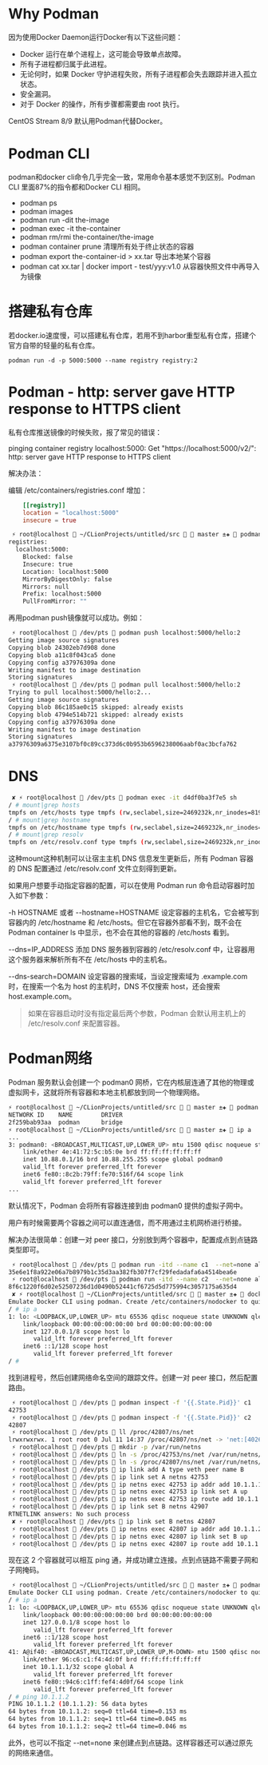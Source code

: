 # Why Podman

因为使用Docker Daemon运行Docker有以下这些问题：
* Docker 运行在单个进程上，这可能会导致单点故障。
* 所有子进程都归属于此进程。
* 无论何时，如果 Docker 守护进程失败，所有子进程都会失去跟踪并进入孤立状态。
* 安全漏洞。
* 对于 Docker 的操作，所有步骤都需要由 root 执行。

CentOS Stream 8/9 默认用Podman代替Docker。

# Podman CLI

podman和docker cli命令几乎完全一致，常用命令基本感觉不到区别。Podman CLI 里面87%的指令都和Docker CLI 相同。
* podman ps
* podman images
* podman run -dit the-image
* podman exec -it the-container
* podman rm/rmi the-container/the-image
* podman container prune 清理所有处于终止状态的容器
* podman export the-container-id > xx.tar 导出本地某个容器
* podman cat xx.tar | docker import - test/yyy:v1.0 从容器快照文件中再导入为镜像

# 搭建私有仓库

若docker.io速度慢，可以搭建私有仓库，若用不到harbor重型私有仓库，搭建个官方自带的轻量的私有仓库。

    podman run -d -p 5000:5000 --name registry registry:2


# Podman - http: server gave HTTP response to HTTPS client

私有仓库推送镜像的时候失败，报了常见的错误：

pinging container registry localhost:5000: Get "https://localhost:5000/v2/": http: server gave HTTP response to HTTPS client

解决办法：

编辑 /etc/containers/registries.conf 增加：

```toml
    [[registry]]
    location = "localhost:5000"
    insecure = true
```

```bash
 ⚡ root@localhost  ~/CLionProjects/untitled/src   master ±✚  podman system info|grep Inse -B3 -A5 
registries:
  localhost:5000:
    Blocked: false
    Insecure: true
    Location: localhost:5000
    MirrorByDigestOnly: false
    Mirrors: null
    Prefix: localhost:5000
    PullFromMirror: ""
```

再用podman push镜像就可以成功。例如：

```bash
 ⚡ root@localhost  /dev/pts  podman push localhost:5000/hello:2
Getting image source signatures
Copying blob 24302eb7d908 done  
Copying blob a11c8f043ca5 done  
Copying config a37976309a done  
Writing manifest to image destination
Storing signatures
 ⚡ root@localhost  /dev/pts  podman pull localhost:5000/hello:2
Trying to pull localhost:5000/hello:2...
Getting image source signatures
Copying blob 86c185ae0c15 skipped: already exists  
Copying blob 4794e514b721 skipped: already exists  
Copying config a37976309a done  
Writing manifest to image destination
Storing signatures
a37976309a6375e3107bf0c89cc373d6c0b953b6596238006aabf0ac3bcfa762
```

# DNS

```bash
 ✘ ⚡ root@localhost  /dev/pts  podman exec -it d4df0ba3f7e5 sh
/ # mount|grep hosts
tmpfs on /etc/hosts type tmpfs (rw,seclabel,size=2469232k,nr_inodes=819200,mode=755,inode64)
/ # mount|grep hostname
tmpfs on /etc/hostname type tmpfs (rw,seclabel,size=2469232k,nr_inodes=819200,mode=755,inode64)
/ # mount|grep resolv
tmpfs on /etc/resolv.conf type tmpfs (rw,seclabel,size=2469232k,nr_inodes=819200,mode=755,inode64)
```

这种mount这种机制可以让宿主主机 DNS 信息发生更新后，所有 Podman 容器的 DNS 配置通过 /etc/resolv.conf 文件立刻得到更新。

如果用户想要手动指定容器的配置，可以在使用 Podman run 命令启动容器时加入如下参数：

-h HOSTNAME 或者 --hostname=HOSTNAME 设定容器的主机名，它会被写到容器内的 /etc/hostname 和 /etc/hosts。但它在容器外部看不到，既不会在 Podman container ls 中显示，也不会在其他的容器的 /etc/hosts 看到。

--dns=IP_ADDRESS 添加 DNS 服务器到容器的 /etc/resolv.conf 中，让容器用这个服务器来解析所有不在 /etc/hosts 中的主机名。

--dns-search=DOMAIN 设定容器的搜索域，当设定搜索域为 .example.com 时，在搜索一个名为 host 的主机时，DNS 不仅搜索 host，还会搜索 host.example.com。

> 如果在容器启动时没有指定最后两个参数，Podman 会默认用主机上的 /etc/resolv.conf 来配置容器。



# Podman网络

Podman 服务默认会创建一个 podman0 网桥，它在内核层连通了其他的物理或虚拟网卡，这就将所有容器和本地主机都放到同一个物理网络。

```bash
⚡ root@localhost  ~/CLionProjects/untitled/src   master ±✚  podman network ls
NETWORK ID    NAME        DRIVER
2f259bab93aa  podman      bridge
⚡ root@localhost  ~/CLionProjects/untitled/src   master ±✚  ip a
...
3: podman0: <BROADCAST,MULTICAST,UP,LOWER_UP> mtu 1500 qdisc noqueue state UP group default qlen 1000
    link/ether 4e:41:72:5c:b5:0e brd ff:ff:ff:ff:ff:ff
    inet 10.88.0.1/16 brd 10.88.255.255 scope global podman0
    valid_lft forever preferred_lft forever
    inet6 fe80::8c2b:79ff:fe70:516f/64 scope link 
    valid_lft forever preferred_lft forever
...
```

默认情况下，Podman 会将所有容器连接到由 podman0 提供的虚拟子网中。

用户有时候需要两个容器之间可以直连通信，而不用通过主机网桥进行桥接。

解决办法很简单：创建一对 peer 接口，分别放到两个容器中，配置成点到点链路类型即可。

```bash
 ⚡ root@localhost  /dev/pts  podman run -itd --name c1  --net=none alpine
35e6e1f8a922e06a7b8979b1c35d3aa382fb307f7cf29fedadafa6a4514bea6e
 ⚡ root@localhost  /dev/pts  podman run -itd --name c2  --net=none alpine
8f6c1220f6d02e52507236d1d0490b52441cf6725d5d775994c3057175a635d4
 ✘ ⚡ root@localhost  ~/CLionProjects/untitled/src   master ±✚  docker exec -it c1 sh  
Emulate Docker CLI using podman. Create /etc/containers/nodocker to quiet msg.
/ # ip a
1: lo: <LOOPBACK,UP,LOWER_UP> mtu 65536 qdisc noqueue state UNKNOWN qlen 1000
    link/loopback 00:00:00:00:00:00 brd 00:00:00:00:00:00
    inet 127.0.0.1/8 scope host lo
       valid_lft forever preferred_lft forever
    inet6 ::1/128 scope host 
       valid_lft forever preferred_lft forever
/ # 
```

找到进程号，然后创建网络命名空间的跟踪文件。创建一对 peer 接口，然后配置路由。

```bash
 ⚡ root@localhost  /dev/pts  podman inspect -f '{{.State.Pid}}' c1
42753
 ⚡ root@localhost  /dev/pts  podman inspect -f '{{.State.Pid}}' c2
42807
 ⚡ root@localhost  /dev/pts  ll /proc/42807/ns/net
lrwxrwxrwx. 1 root root 0 Jul 11 14:37 /proc/42807/ns/net -> 'net:[4026532934]'
 ⚡ root@localhost  /dev/pts  mkdir -p /var/run/netns
 ⚡ root@localhost  /dev/pts  ln -s /proc/42753/ns/net /var/run/netns/42753
 ⚡ root@localhost  /dev/pts  ln -s /proc/42807/ns/net /var/run/netns/42807
 ⚡ root@localhost  /dev/pts  ip link add A type veth peer name B
 ⚡ root@localhost  /dev/pts  ip link set A netns 42753
 ⚡ root@localhost  /dev/pts  ip netns exec 42753 ip addr add 10.1.1.1/32 dev A
 ⚡ root@localhost  /dev/pts  ip netns exec 42753 ip link set A up
 ⚡ root@localhost  /dev/pts  ip netns exec 42753 ip route add 10.1.1.2/32 dev A
 ⚡ root@localhost  /dev/pts  ip link set B netns 42907
RTNETLINK answers: No such process
 ✘ ⚡ root@localhost  /dev/pts  ip link set B netns 42807
 ⚡ root@localhost  /dev/pts  ip netns exec 42807 ip addr add 10.1.1.2/32 dev B
 ⚡ root@localhost  /dev/pts  ip netns exec 42807 ip link set B up
 ⚡ root@localhost  /dev/pts  ip netns exec 42807 ip route add 10.1.1.1/32 dev B
```

现在这 2 个容器就可以相互 ping 通，并成功建立连接。点到点链路不需要子网和子网掩码。

```bash
 ⚡ root@localhost  ~/CLionProjects/untitled/src   master ±✚  podman exec -it c1 sh
Emulate Docker CLI using podman. Create /etc/containers/nodocker to quiet msg.
/ # ip a
1: lo: <LOOPBACK,UP,LOWER_UP> mtu 65536 qdisc noqueue state UNKNOWN qlen 1000
    link/loopback 00:00:00:00:00:00 brd 00:00:00:00:00:00
    inet 127.0.0.1/8 scope host lo
       valid_lft forever preferred_lft forever
    inet6 ::1/128 scope host 
       valid_lft forever preferred_lft forever
41: A@if40: <BROADCAST,MULTICAST,UP,LOWER_UP,M-DOWN> mtu 1500 qdisc noqueue state UP qlen 1000
    link/ether 96:c6:c1:f4:4d:0f brd ff:ff:ff:ff:ff:ff
    inet 10.1.1.1/32 scope global A
       valid_lft forever preferred_lft forever
    inet6 fe80::94c6:c1ff:fef4:4d0f/64 scope link 
       valid_lft forever preferred_lft forever
/ # ping 10.1.1.2
PING 10.1.1.2 (10.1.1.2): 56 data bytes
64 bytes from 10.1.1.2: seq=0 ttl=64 time=0.153 ms
64 bytes from 10.1.1.2: seq=1 ttl=64 time=0.045 ms
64 bytes from 10.1.1.2: seq=2 ttl=64 time=0.046 ms
```

此外，也可以不指定 --net=none 来创建点到点链路。这样容器还可以通过原先的网络来通信。
